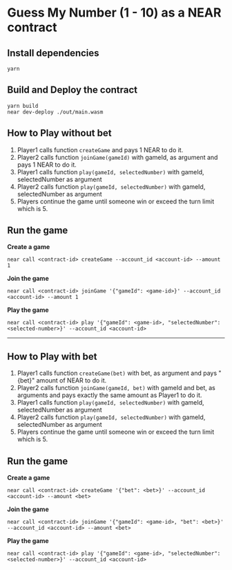 # Guess My Number (1 - 10) as a NEAR contract

## Install dependencies

```
yarn
```

## Build and Deploy the contract

```
yarn build
near dev-deploy ./out/main.wasm
```

## How to Play without bet

1. Player1 calls function `createGame` and pays 1 NEAR to do it.
2. Player2 calls function `joinGame(gameId)` with gameId, as argument and pays 1 NEAR to do it.
3. Player1 calls function `play(gameId, selectedNumber)` with gameId, selectedNumber as argument
4. Player2 calls function `play(gameId, selectedNumber)` with gameId, selectedNumber as argument
5. Players continue the game until someone win or exceed the turn limit which is 5.

## Run the game

**Create a game**

```
near call <contract-id> createGame --account_id <account-id> --amount 1
```

**Join the game**

```
near call <contract-id> joinGame '{"gameId": <game-id>}' --account_id <account-id> --amount 1
```

**Play the game**

```
near call <contract-id> play '{"gameId": <game-id>, "selectedNumber": <selected-number>}' --account_id <account-id>
```

---

## How to Play with bet

1. Player1 calls function `createGame(bet)` with bet, as argument and pays "{bet}" amount of NEAR to do it.
2. Player2 calls function `joinGame(gameId, bet)` with gameId and bet, as arguments and pays exactly the same amount as Player1 to do it.
3. Player1 calls function `play(gameId, selectedNumber)` with gameId, selectedNumber as argument
4. Player2 calls function `play(gameId, selectedNumber)` with gameId, selectedNumber as argument
5. Players continue the game until someone win or exceed the turn limit which is 5.

## Run the game

**Create a game**

```
near call <contract-id> createGame '{"bet": <bet>}' --account_id <account-id> --amount <bet>
```

**Join the game**

```
near call <contract-id> joinGame '{"gameId": <game-id>, "bet": <bet>}' --account_id <account-id> --amount <bet>
```

**Play the game**

```
near call <contract-id> play '{"gameId": <game-id>, "selectedNumber": <selected-number>}' --account_id <account-id>
```
